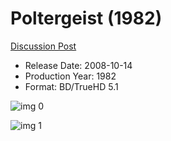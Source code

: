 # Poltergeist (1982)

[Discussion Post](https://www.avsforum.com/threads/bass-eq-for-filtered-movies.2995212/post-57824292)

* Release Date: 2008-10-14
* Production Year: 1982
* Format: BD/TrueHD 5.1

![img 0](https://i.imgur.com/oiSc6Fr.jpg)

![img 1](https://i.imgur.com/uQaWb4U.png)

